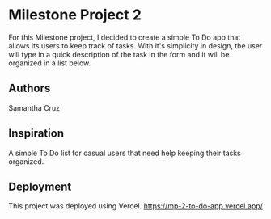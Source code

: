 # Milestone Project 2
For this Milestone project, I decided to create a simple To Do app that allows its users to keep track of tasks. With it's simplicity in design, the user will type in a quick description of the task in the form and it will be organized in a list below.

## Authors
Samantha Cruz

## Inspiration
A simple To Do list for casual users that need help keeping their tasks organized.

## Deployment
This project was deployed using Vercel.
https://mp-2-to-do-app.vercel.app/
